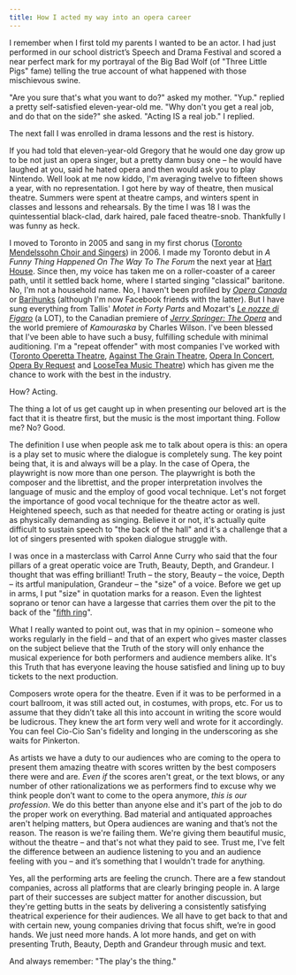 ```yaml
---
title: How I acted my way into an opera career
---
```


I remember when I first told my parents I wanted to be an actor. I had just performed in our school district’s Speech and Drama Festival and scored a near perfect mark for my portrayal of the Big Bad Wolf (of "Three Little Pigs" fame) telling the true account of what happened with those mischievous swine.

"Are you sure that's what you want to do?" asked my mother. "Yup." replied a pretty self-satisfied eleven-year-old me. "Why don't you get a real job, and do that on the side?" she asked. "Acting IS a real job." I replied.

The next fall I was enrolled in drama lessons and the rest is history.

If you had told that eleven-year-old Gregory that he would one day grow up to be not just an opera singer, but a pretty damn busy one – he would have laughed at you, said he hated opera and then would ask you to play Nintendo. Well look at me now kiddo, I'm averaging twelve to fifteen shows a year, with no representation. I got here by way of theatre, then musical theatre. Summers were spent at theatre camps, and winters spent in classes and lessons and rehearsals. By the time I was 18 I was the quintessential black-clad, dark haired, pale faced theatre-snob. Thankfully I was funny as heck.

I moved to Toronto in 2005 and sang in my first chorus ([Toronto Mendelssohn Choir and Singers](http://tmchoir.org/)) in 2006\. I made my Toronto debut in *A Funny Thing Happened On The Way To The Forum* the next year at [Hart House](http://harthouse.ca/hart-house-theatre/). Since then, my voice has taken me on a roller-coaster of a career path, until it settled back home, where I started singing "classical" baritone. No, I'm not a household name. No, I haven't been profiled by [*Opera Canada*](http://www.operacanada.ca/) or [Barihunks](http://barihunks.blogspot.ca/) (although I'm now Facebook friends with the latter). But I have sung everything from Tallis' _Motet in Forty Parts_ and Mozart's [_Le nozze di Figaro_](http://www.againstthegraintheatre.com/shows/figaro) (a LOT), to the Canadian premiere of [_Jerry Springer: The Opera_](http://en.wikipedia.org/wiki/Jerry_Springer:_The_Opera) and the world premiere of _Kamouraska_ by Charles Wilson. I've been blessed that I've been able to have such a busy, fulfilling schedule with minimal auditioning. I'm a "repeat offender" with most companies I've worked with ([Toronto Operetta Theatre](http://www.torontooperetta.com/), [Against The Grain Theatre](http://againstthegraintheatre.com/), [Opera In Concert](http://www.operainconcert.com/), [Opera By Request](http://operabyrequest.ca/wordpress/) and [LooseTea Music Theatre](http://looseteamusictheatre.com/)) which has given me the chance to work with the best in the industry.

How? Acting.

The thing a lot of us get caught up in when presenting our beloved art is the fact that it is theatre first, but the music is the most important thing. Follow me? No? Good.

The definition I use when people ask me to talk about opera is this: an opera is a play set to music where the dialogue is completely sung. The key point being that, it is and always will be a play. In the case of Opera, the playwright is now more than one person. The playwright is both the composer and the librettist, and the proper interpretation involves the language of music and the employ of good vocal technique. Let's not forget the importance of good vocal technique for the theatre actor as well. Heightened speech, such as that needed for theatre acting or orating is just as physically demanding as singing. Believe it or not, it's actually quite difficult to sustain speech to "the back of the hall" and it's a challenge that a lot of singers presented with spoken dialogue struggle with.

I was once in a masterclass with Carrol Anne Curry who said that the four pillars of a great operatic voice are Truth, Beauty, Depth, and Grandeur. I thought that was effing brilliant! Truth – the story, Beauty – the voice, Depth – its artful manipulation, Grandeur – the "size" of a voice. Before we get up in arms, I put "size" in quotation marks for a reason. Even the lightest soprano or tenor can have a largesse that carries them over the pit to the back of the "[fifth ring](http://en.wikipedia.org/wiki/Four_Seasons_Centre)".

What I really wanted to point out, was that in my opinion – someone who works regularly in the field – and that of an expert who gives master classes on the subject believe that the Truth of the story will only enhance the musical experience for both performers and audience members alike. It's this Truth that has everyone leaving the house satisfied and lining up to buy tickets to the next production.

Composers wrote opera for the theatre. Even if it was to be performed in a court ballroom, it was still acted out, in costumes, with props, etc. For us to assume that they didn’t take all this into account in writing the score would be ludicrous. They knew the art form very well and wrote for it accordingly. You can feel Cio-Cio San's fidelity and longing in the underscoring as she waits for Pinkerton.

As artists we have a duty to our audiences who are coming to the opera to present them amazing theatre with scores written by the best composers there were and are. _Even if_ the scores aren't great, or the text blows, or any number of other rationalizations we as performers find to excuse why we think people don’t want to come to the opera anymore, _this is our profession_. We do this better than anyone else and it's part of the job to do the proper work on everything. Bad material and antiquated approaches aren't helping matters, but Opera audiences are waning and that’s not the reason. The reason is we're failing them. We're giving them beautiful music, without the theatre – and that's not what they paid to see. Trust me, I've felt the difference between an audience listening to you and an audience feeling with you – and it’s something that I wouldn't trade for anything.

Yes, all the performing arts are feeling the crunch. There are a few standout companies, across all platforms that are clearly bringing people in. A large part of their successes are subject matter for another discussion, but they're getting butts in the seats by delivering a consistently satisfying theatrical experience for their audiences. We all have to get back to that and with certain new, young companies driving that focus shift, we’re in good hands. We just need more hands. A lot more hands, and get on with presenting Truth, Beauty, Depth and Grandeur through music and text.

And always remember: "The play's the thing."
